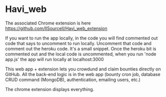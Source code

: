 # Havi_web

The associated Chrome extension is here
https://github.com/llSourcell/Havi_web_extension

If you want to run the app locally, in the code you will find commented out code that says to uncomment to run locally. Uncomment that code and comment out the heroku code. It's a small snippet. 
Once the heroku bit is commented out and the local code is uncommented, when you run 'node app.js' the app will run locally at localhost:3000

This web app + extension lets you crowdund and claim bounties directly on GitHub. All the back-end logic is in the web app (bounty cron job, database CRUD command (MongoDB), authentication, emailing users, etc.)

The chrome extension displays everything.

